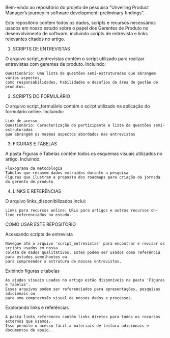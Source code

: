 Bem-vindo ao repositório do projeto de pesquisa "Unveiling Product Manager’s journey in software development: preliminary findings".

Este repositório contém todos os dados, scripts e recursos necessários usados em nosso estudo sobre o papel dos Gerentes de Produto
no desenvolvimento de software, incluindo scripts de entrevista e links relevantes citados no artigo.

1. SCRIPTS DE ENTREVISTAS

O arquivo script_entrevistas contém o script utilizado para realizar entrevistas com gerentes de produto. Incluindo:
    
    Questionário: Uma lista de questões semi-estruturadas que abrangem vários aspectos,
    como responsabilidades, habilidades e desafios da área de gestão de produtos.

2. SCRIPTS DO FORMULÁRIO
    
O arquivo script_formulário contém o scirpt utilizado na aplicação do formulário online. Incluindo:

    Link de acesso
    Questionário: Caracterização do participante e lista de questões semi-estruturadas
    que abrangem os mesmos aspectos abordados nas entrevistas

3. FIGURAS E TABELAS
    
A pasta Figuras e Tabelas contém todos os esquemas visuais utilizados no artigo. Incluindo:

    Fluxograma da metodologia
    Tabelas que resumem dados extraídos durante a pesquisa
    Figuras que ilustram a proposta dos roadmaps para criação da jornada do gerente de produto

4. LINKS E REFERÊNCIAS

O arquivo links_disponibilizados inclui:

    Links para recursos online: URLs para artigos e outros recursos on-line referenciados no estudo.

COMO USAR ESTE REPOSITÓRIO

Acessando scripts de entrevista

    Navegue até o arquivo 'script_entrevistas' para encontrar e revisar os scripts usados em nossa
    coleta de dados qualitativos. Estes podem ser usados como referência para estudos semelhantes ou
    para compreender a estrutura de nossas entrevistas.
    
Exibindo figuras e tabelas

    As ajudas visuais usadas no artigo estão disponíveis na pasta 'Figuras e Tabelas'.
    Esses arquivos podem ser referenciados para apresentações, pesquisas adicionais ou
    para uma compreensão visual de nossos dados e processos.


Explorando links e referências

    A pasta links_references contém links diretos para todos os recursos externos que usamos.
    Isso permite o acesso fácil a materiais de leitura adicionais e documentos de apoio..


